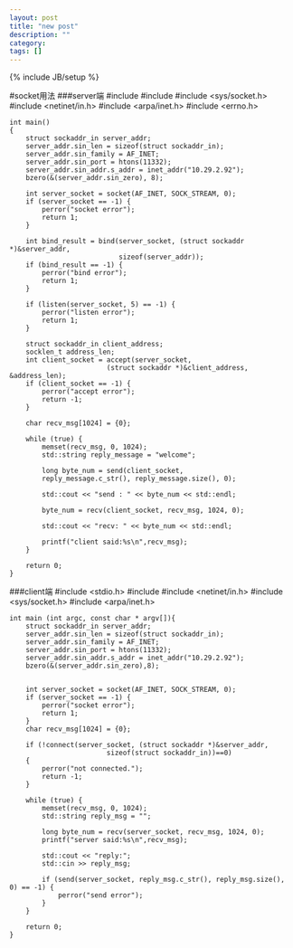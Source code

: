 ```yaml
---
layout: post
title: "new post"
description: ""
category: 
tags: []
---
```

{% include JB/setup %}



#socket用法
###server端
	#include <iostream>
	#include <string>
	#include <sys/socket.h>
	#include <netinet/in.h>
	#include <arpa/inet.h>
	#include <errno.h>

	int main()
	{
        struct sockaddr_in server_addr;
    	server_addr.sin_len = sizeof(struct sockaddr_in);
    	server_addr.sin_family = AF_INET;
    	server_addr.sin_port = htons(11332);
    	server_addr.sin_addr.s_addr = inet_addr("10.29.2.92");
    	bzero(&(server_addr.sin_zero), 8);

    	int server_socket = socket(AF_INET, SOCK_STREAM, 0);
    	if (server_socket == -1) {
        	perror("socket error");
        	return 1;
	    }

    	int bind_result = bind(server_socket, (struct sockaddr *)&server_addr,
    	                       sizeof(server_addr));
    	if (bind_result == -1) {
        	perror("bind error");
        	return 1;
    	}

    	if (listen(server_socket, 5) == -1) {
        	perror("listen error");
        	return 1;
    	}

    	struct sockaddr_in client_address;
    	socklen_t address_len;
    	int client_socket = accept(server_socket, 
    						(struct sockaddr *)&client_address, &address_len);
	    if (client_socket == -1) {
    	    perror("accept error");
        	return -1;
    	}

    	char recv_msg[1024] = {0};

    	while (true) {
        	memset(recv_msg, 0, 1024);
        	std::string reply_message = "welcome";

        	long byte_num = send(client_socket, 
        	reply_message.c_str(), reply_message.size(), 0);

        	std::cout << "send : " << byte_num << std::endl;

        	byte_num = recv(client_socket, recv_msg, 1024, 0);

        	std::cout << "recv: " << byte_num << std::endl;

        	printf("client said:%s\n",recv_msg);
    	}

   		return 0;
	}


###client端
	#include <stdio.h>
	#include <iostream>
	#include <netinet/in.h>
	#include <sys/socket.h>
	#include <arpa/inet.h>

	int main (int argc, const char * argv[]){
    	struct sockaddr_in server_addr;
    	server_addr.sin_len = sizeof(struct sockaddr_in);
    	server_addr.sin_family = AF_INET;
    	server_addr.sin_port = htons(11332);
    	server_addr.sin_addr.s_addr = inet_addr("10.29.2.92");
    	bzero(&(server_addr.sin_zero),8);


    	int server_socket = socket(AF_INET, SOCK_STREAM, 0);
    	if (server_socket == -1) {
        	perror("socket error");
        	return 1;
    	}
    	char recv_msg[1024] = {0};

    	if (!connect(server_socket, (struct sockaddr *)&server_addr, 
    						sizeof(struct sockaddr_in))==0)
    	{
        	perror("not connected.");
        	return -1;
    	}

    	while (true) {
        	memset(recv_msg, 0, 1024);
        	std::string reply_msg = "";

        	long byte_num = recv(server_socket, recv_msg, 1024, 0);
        	printf("server said:%s\n",recv_msg);

        	std::cout << "reply:";
        	std::cin >> reply_msg;

        	if (send(server_socket, reply_msg.c_str(), reply_msg.size(), 0) == -1) {
            	perror("send error");
        	}
    	}

    	return 0;
	}

